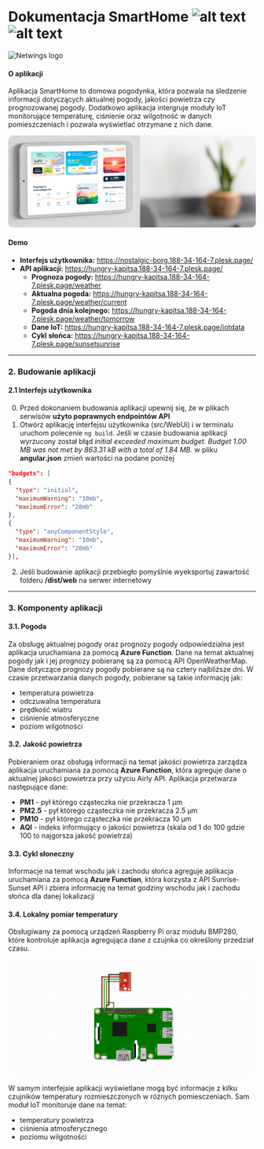# Dokumentacja SmartHome ![alt text](https://img.shields.io/badge/Aplikacja-1.0-blue) ![alt text](https://img.shields.io/badge/Dokumentacja-1.2-green)
![Netwings logo](https://github.com/awrobel196/SmartHome/blob/main/sh_image_1.png?raw=true)



#### O aplikacji
Aplikacja SmartHome to domowa pogodynka, która pozwala na śledzenie informacji dotyczących aktualnej pogody, jakości powietrza czy prognozowanej pogody. Dodatkowo aplikacja intergruje moduły IoT monitorujące temperaturę, ciśnienie oraz wilgotność w danych pomieszczeniach i pozwala wyświetlać otrzymane z nich dane.

![Netwings logo](https://github.com/awrobel196/SmartHome/blob/main/sh_image_2.png?raw=true)

#### Demo
- **Interfejs użytkownika:** https://nostalgic-borg.188-34-164-7.plesk.page/
- **API aplikacji:** https://hungry-kapitsa.188-34-164-7.plesk.page/
  - **Prognoza pogody:** https://hungry-kapitsa.188-34-164-7.plesk.page/weather
  - **Aktualna pogoda:** https://hungry-kapitsa.188-34-164-7.plesk.page/weather/current
  - **Pogoda dnia kolejnego:** https://hungry-kapitsa.188-34-164-7.plesk.page/weather/tomorrow
  - **Dane IoT:** https://hungry-kapitsa.188-34-164-7.plesk.page/iotdata
  - **Cykl słońca:** https://hungry-kapitsa.188-34-164-7.plesk.page/sunsetsunrise
---

### 2. Budowanie aplikacji
#### 2.1 Interfejs użytkownika
0. Przed dokonaniem budowania aplikacji upewnij się, że w plikach serwisów **użyto poprawnych endpointów API**
1. Otwórz aplikację interfejsu użytkownika (src/WebUi) i w terminalu uruchom polecenie `ng build`. Jeśli w czasie budowania aplikacji wyrzucony został błąd *initial exceeded maximum budget. Budget 1.00 MB was not met by 863.31 kB with a total of 1.84 MB.* w pliku **angular.json** zmień wartości na podane poniżej
``` json
"budgets": [
{
  "type": "initial",
  "maximumWarning": "10mb",
  "maximumError": "20mb"
},
{
  "type": "anyComponentStyle",
  "maximumWarning": "10mb",
  "maximumError": "20mb"
}],
```

2. Jeśli budowanie aplikacji przebiegło pomyślnie wyeksportuj zawartość folderu **/dist/web** na serwer internetowy

---

### 3. Komponenty aplikacji

#### 3.1. Pogoda
Za obsługę aktualnej pogody oraz prognozy pogody odpowiedzialna jest aplikacja uruchamiana za pomocą **Azure Function**. Dane na temat aktualnej pogody jak i jej prognozy pobieranę są za pomocą API OpenWeatherMap. Dane dotyczące prognozy pogody pobierane są na cztery najbliższe dni. W czasie przetwarzania danych pogody, pobierane są takie informację jak:
- temperatura powietrza
- odczuwalna temperatura
- prędkość wiatru
- ciśnienie atmosferyczne
- poziom wilgotności

#### 3.2. Jakość powietrza
Pobieraniem oraz obsługą informacji na temat jakości powietrza zarządza aplikacja uruchamiana za pomocą **Azure Function**, która agreguje dane o aktualnej jakości powietrza przy użyciu Airly API. Aplikacja przetwarza następujące dane:
- **PM1** - pył którego cząsteczka nie przekracza 1 μm
- **PM2.5** - pył którego cząsteczka nie przekracza 2.5 μm
- **PM10** - pył którego cząsteczka nie przekracza 10 μm
- **AQI** - indeks informujący o jakości powietrza (skala od 1 do 100 gdzie 100 to najgorsza jakość powietrza)

#### 3.3. Cykl słoneczny
Informacje na temat wschodu jak i zachodu słońca agreguje aplikacja uruchamiana za pomocą **Azure Function**, która korzysta z API Sunrise-Sunset API i zbiera informację na temat godziny wschodu jak i zachodu słońca dla danej lokalizacji

#### 3.4. Lokalny pomiar temperatury
Obsługiwany za pomocą urządzeń Raspberry Pi oraz modułu BMP280, które kontroluje aplikacja agregująca dane z czujnka co określony przedział czasu. 

![alt](https://github.com/awrobel196/SmartHome/blob/main/sh_image_3.png?raw=true)

W samym interfejsie aplikacji wyświetlane mogą być informacje z kilku czujników temperatury rozmieszczonych w różnych pomiesczeniach. Sam moduł IoT monitoruje dane na temat:
- temperatury powietrza
- ciśnienia atmosferycznego
- poziomu wilgotności
